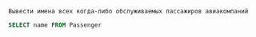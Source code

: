 ```
Вывести имена всех когда-либо обслуживаемых пассажиров авиакомпаний
```

```SQL
SELECT name FROM Passenger
```




